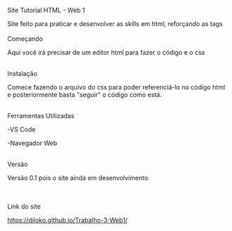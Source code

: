 Site Tutorial HTML - Web 1

Site feito para praticar e desenvolver as skills em html, reforçando as tags
<br>
<br>
Começando

Aqui você irá precisar de um editor html para fazer o código e o css
<br>
<br>

Instalação

Comece fazendo o arquivo do css para poder referenciá-lo no código html e posteriormente basta "seguir" o código como está.

<br>
Ferramentas Utilizadas

-VS Code

-Navegador Web
<br>
<br>

Versão

Versão 0.1 pois o site ainda em desenvolvimento

<br>
<br>
Link do site

https://diloko.github.io/Trabalho-3-Web1/
